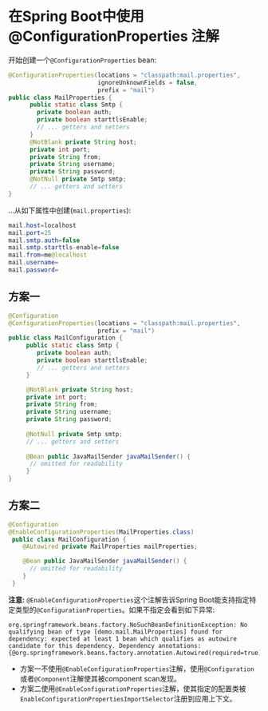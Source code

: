 # 在Spring Boot中使用 @ConfigurationProperties 注解

开始创建一个`@ConfigurationProperties` bean:

```java
@ConfigurationProperties(locations = "classpath:mail.properties", 
                         ignoreUnknownFields = false, 
                         prefix = "mail")
public class MailProperties { 
	  public static class Smtp {  
	    private boolean auth;  
	    private boolean starttlsEnable;  
	    // ... getters and setters 
	  }
	  @NotBlank private String host;
	  private int port;  
	  private String from; 
	  private String username;
	  private String password; 
	  @NotNull private Smtp smtp; 
	  // ... getters and setters
}
```
…从如下属性中创建(`mail.properties`):

```java
mail.host=localhost
mail.port=25
mail.smtp.auth=false
mail.smtp.starttls-enable=false
mail.from=me@localhost
mail.username=
mail.password=
```

## 方案一
```java
@Configuration
@ConfigurationProperties(locations = "classpath:mail.properties", 
                         prefix = "mail")
public class MailConfiguration { 
	 public static class Smtp {
	    private boolean auth;
	    private boolean starttlsEnable;
	    // ... getters and setters
	 }

	 @NotBlank private String host; 
	 private int port;
	 private String from; 
	 private String username;
	 private String password; 
	
	 @NotNull private Smtp smtp; 
	 // ... getters and setters  
	 
	 @Bean public JavaMailSender javaMailSender() {
	  // omitted for readability
	 }
}
```

## 方案二

```java
@Configuration
@EnableConfigurationProperties(MailProperties.class)
 public class MailConfiguration { 
    @Autowired private MailProperties mailProperties; 

    @Bean public JavaMailSender javaMailSender() {
      // omitted for readability
    }
 }
```

**注意:** `@EnableConfigurationProperties`这个注解告诉Spring Boot能支持指定特定类型的`@ConfigurationProperties`。如果不指定会看到如下异常:

```
org.springframework.beans.factory.NoSuchBeanDefinitionException: No qualifying bean of type [demo.mail.MailProperties] found for dependency: expected at least 1 bean which qualifies as autowire candidate for this dependency. Dependency annotations: {@org.springframework.beans.factory.annotation.Autowired(required=true)}
```

* 方案一不使用`@EnableConfigurationProperties`注解，使用`@Configuration`或者`@Component`注解使其被component scan发现。
* 方案二使用`@EnableConfigurationProperties`注解，使其指定的配置类被`EnableConfigurationPropertiesImportSelector`注册到应用上下文。
